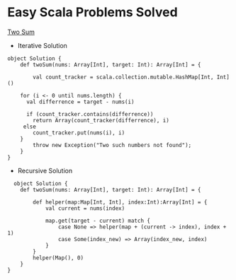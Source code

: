 # Easy Scala Problems Solved

[Two Sum](https://leetcode.com/problems/two-sum/submissions/)

  - Iterative Solution
  
  ```
  object Solution {
      def twoSum(nums: Array[Int], target: Int): Array[Int] = {

          val count_tracker = scala.collection.mutable.HashMap[Int, Int]()

      for (i <- 0 until nums.length) {
        val differrence = target - nums(i)

        if (count_tracker.contains(differrence)) 
          return Array(count_tracker(differrence), i)
       else
          count_tracker.put(nums(i), i)
      }
          throw new Exception("Two such numbers not found"); 
      }
  }
  ```
  - Recursive Solution
  
  ```
    object Solution {
      def twoSum(nums: Array[Int], target: Int): Array[Int] = {

          def helper(map:Map[Int, Int], index:Int):Array[Int] = {
              val current = nums(index)

              map.get(target - current) match {
                  case None => helper(map + (current -> index), index + 1)
                  case Some(index_new) => Array(index_new, index)
              }
          }
          helper(Map(), 0)
      }
  }
  ```
